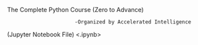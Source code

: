 The Complete Python Course (Zero to Advance)

                          -Organized by Accelerated Intelligence


(Jupyter Notebook File) <.ipynb>